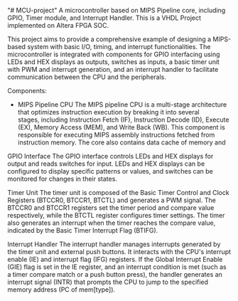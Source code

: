 "# MCU-project" 
A microcontroller based on MIPS Pipeline core, including GPIO, Timer module, and Interrupt Handler. This is a VHDL Project implemented on Altera FPGA SOC.

This project aims to provide a comprehensive example of designing a MIPS-based system with basic I/O, timing, and interrupt functionalities.
The microcontroller is integrated with components for GPIO interfacing using LEDs and HEX displays as outputs, switches as inputs, a basic timer unit with PWM and interrupt generation, and an interrupt handler to facilitate communication between the CPU and the peripherals. 


Components:
* MIPS Pipeline CPU
  The MIPS pipeline CPU is a multi-stage architecture that optimizes instruction execution by breaking it into several       
  stages, including Instruction Fetch (IF), Instruction Decode (ID), Execute (EX), Memory Access (MEM), and Write Back (WB).   This component is responsible for executing MIPS assembly instructions fetched from instruction memory. The core also        contains data cache of  memory and 

GPIO Interface
The GPIO interface controls LEDs and HEX displays for output and reads switches for input. LEDs and HEX displays can be configured to display specific patterns or values, and switches can be monitored for changes in their states.

Timer Unit
The timer unit is composed of the Basic Timer Control and Clock Registers (BTCCR0, BTCCR1, BTCTL) and generates a PWM signal. The BTCCR0 and BTCCR1 registers set the timer period and compare value respectively, while the BTCTL register configures timer settings. The timer also generates an interrupt when the timer reaches the compare value, indicated by the Basic Timer Interrupt Flag (BTIFG).

Interrupt Handler
The interrupt handler manages interrupts generated by the timer unit and external push buttons. It interacts with the CPU's interrupt enable (IE) and interrupt flag (IFG) registers. If the Global Interrupt Enable (GIE) flag is set in the IE register, and an interrupt condition is met (such as a timer compare match or a push button press), the handler generates an interrupt signal (INTR) that prompts the CPU to jump to the specified memory address (PC of mem[type]).
